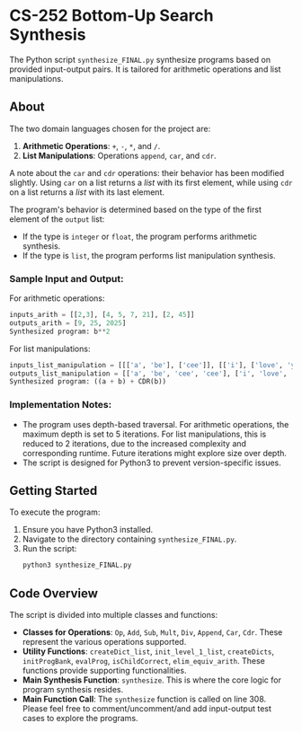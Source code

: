 # CS-252 Bottom-Up Search Synthesis

The Python script `synthesize_FINAL.py` synthesize programs based on provided input-output pairs. It is tailored for arithmetic operations and list manipulations.

## About

The two domain languages chosen for the project are:

1. **Arithmetic Operations**: `+`, `-`, `*`, and `/`.
2. **List Manipulations**: Operations `append`, `car`, and `cdr`.

A note about the `car` and `cdr` operations: their behavior has been modified slightly. Using `car` on a list returns a *list* with its first element, while using `cdr` on a list returns a *list* with its last element.

The program's behavior is determined based on the type of the first element of the `output` list:

- If the type is `integer` or `float`, the program performs arithmetic synthesis.
- If the type is `list`, the program performs list manipulation synthesis.

### Sample Input and Output:

For arithmetic operations:
```python
inputs_arith = [[2,3], [4, 5, 7, 21], [2, 45]]
outputs_arith = [9, 25, 2025]
Synthesized program: b**2
```

For list manipulations:
```python
inputs_list_manipulation = [[['a', 'be'], ['cee']], [['i'], ['love', 'you']]]
outputs_list_manipulation = [['a', 'be', 'cee', 'cee'], ['i', 'love', 'you', 'you']]
Synthesized program: ((a + b) + CDR(b))
```

### Implementation Notes:
- The program uses depth-based traversal. For arithmetic operations, the maximum depth is set to 5 iterations. For list manipulations, this is reduced to 2 iterations, due to the increased complexity and corresponding runtime. Future iterations might explore size over depth.
- The script is designed for Python3 to prevent version-specific issues.

## Getting Started

To execute the program:

1. Ensure you have Python3 installed.
2. Navigate to the directory containing `synthesize_FINAL.py`.
3. Run the script:
   ```bash
   python3 synthesize_FINAL.py
   ```

## Code Overview

The script is divided into multiple classes and functions:

- **Classes for Operations**: `Op`, `Add`, `Sub`, `Mult`, `Div`, `Append`, `Car`, `Cdr`. These represent the various operations supported.
- **Utility Functions**: `createDict_list`, `init_level_1_list`, `createDicts`, `initProgBank`, `evalProg`, `isChildCorrect`, `elim_equiv_arith`. These functions provide supporting functionalities.
- **Main Synthesis Function**: `synthesize`. This is where the core logic for program synthesis resides.
- **Main Function Call**: The `synthesize` function is called on line 308. Please feel free to comment/uncomment/and add input-output test cases to explore the programs.

